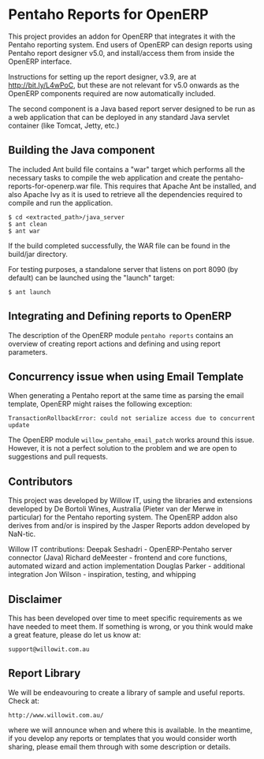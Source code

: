 # Pentaho Reports for OpenERP

This project provides an addon for OpenERP that integrates it with
the Pentaho reporting system. End users of OpenERP can design
reports using Pentaho report designer v5.0, and install/access
them from inside the OpenERP interface.

Instructions for setting up the report designer, v3.9, are at
http://bit.ly/L4wPoC, but these are not relevant for v5.0 onwards
as the OpenERP components required are now automatically included.

The second component is a Java based report server designed to be
run as a web application that can be deployed in any standard
Java servlet container (like Tomcat, Jetty, etc.)


## Building the Java component

The included Ant build file contains a "war" target which
performs all the necessary tasks to compile the web application and
create the pentaho-reports-for-openerp.war file. This requires that
Apache Ant be installed, and also Apache Ivy as it is used to retrieve
all the dependencies required to compile and run the application.

	$ cd <extracted_path>/java_server
	$ ant clean
	$ ant war

If the build completed successfully, the WAR file can be found
in the build/jar directory.

For testing purposes, a standalone server that listens on port
8090 (by default) can be launched using the "launch" target:

	$ ant launch


## Integrating and Defining reports to OpenERP

The description of the OpenERP module `pentaho reports` contains an overview
of creating report actions and defining and using report parameters.

## Concurrency issue when using Email Template

When generating a Pentaho report at the same time as parsing the email
template, OpenERP might raises the following exception:

    TransactionRollbackError: could not serialize access due to concurrent
    update

The OpenERP module `willow_pentaho_email_patch` works around this
issue. However, it is not a perfect solution to the problem and we are open
to suggestions and pull requests.

## Contributors

This project was developed by Willow IT, using the libraries and
extensions developed by De Bortoli Wines, Australia (Pieter van der
Merwe in particular) for the Pentaho reporting system. The OpenERP
addon also derives from and/or is inspired by the Jasper Reports addon
developed by NaN-tic.

Willow IT contributions:
	Deepak Seshadri - OpenERP-Pentaho server connector (Java)
	Richard deMeester - frontend and core functions, automated wizard
						and action implementation
	Douglas Parker - additional integration
	Jon Wilson - inspiration, testing, and whipping


## Disclaimer

This has been developed over time to meet specific requirements as we have
needed to meet them. If something is wrong, or you think would make a great
feature, please do let us know at:

	support@willowit.com.au


## Report Library

We will be endeavouring to create a library of sample and useful reports.
Check at:

	http://www.willowit.com.au/

where we will announce when and where this is available. In the meantime, if
you develop any reports or templates that you would consider worth sharing,
please email them through with some description or details.
